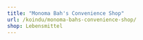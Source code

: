 ```yaml
---
title: "Monoma Bah's Convenience Shop"
url: /koindu/monoma-bahs-convenience-shop/
shop: Lebensmittel
---
```

